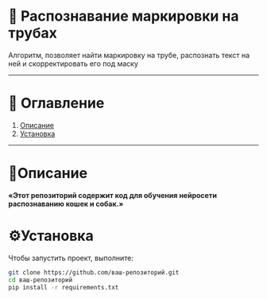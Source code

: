 # 🚀 Распознавание маркировки на трубах

Алгоритм, позволяет найти маркировку на трубе, распознать текст на ней и скорректировать его под маску

---

# 📌 Оглавление
1. [Описание](#📝Описание) 
2. [Установка](⚙️Установка)   

---

# 📝Описание
**«Этот репозиторий содержит код для обучения нейросети распознаванию кошек и собак.»**

# ⚙️Установка

Чтобы запустить проект, выполните:

```bash
git clone https://github.com/ваш-репозиторий.git
cd ваш-репозиторий
pip install -r requirements.txt
